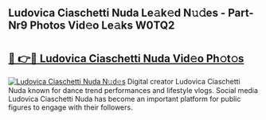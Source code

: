 ## Ludovica Ciaschetti Nuda Le𝚊k𝚎d N𝚞𝚍es - Part-Nr9 Photos Vid𝚎o Le𝚊ks W0TQ2

# <h2><a href="http://fbd06ex.evod.top/?m=Ludovica+Ciaschetti+Nuda">🔗 👉🔴 Ludovica Ciaschetti Nuda Vid𝚎o Ph𝚘t𝚘s</a></h2>

[![Ludovica Ciaschetti Nuda N𝚞d𝚎s](https://i.imgur.com/8V9OHl7.gif)](http://fbd06ex.evod.top/?m=Ludovica+Ciaschetti+Nuda)
Digital creator Ludovica Ciaschetti Nuda known for dance trend performances and lifestyle vlogs. Social media Ludovica Ciaschetti Nuda has become an important platform for public figures to engage with their followers. 
